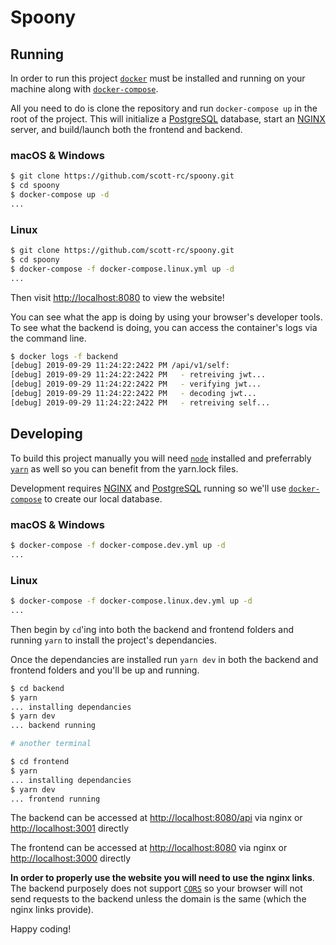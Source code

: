 # Spoony

## Running

In order to run this project [`docker`](https://www.docker.com/) must be installed and running on your machine along with [`docker-compose`](https://docs.docker.com/compose/).

All you need to do is clone the repository and run `docker-compose up` in the root of the project. This will initialize a [PostgreSQL](https://www.postgresql.org/) database, start an [NGINX](https://www.nginx.com/) server, and build/launch both the frontend and backend.

### macOS & Windows

```sh
$ git clone https://github.com/scott-rc/spoony.git
$ cd spoony
$ docker-compose up -d
...
```

### Linux

```sh
$ git clone https://github.com/scott-rc/spoony.git
$ cd spoony
$ docker-compose -f docker-compose.linux.yml up -d
...
```

Then visit <http://localhost:8080> to view the website!

You can see what the app is doing by using your browser's developer tools. To see what the backend is doing, you can access the container's logs via the command line.

```sh
$ docker logs -f backend
[debug] 2019-09-29 11:24:22:2422 PM /api/v1/self:
[debug] 2019-09-29 11:24:22:2422 PM   - retreiving jwt...
[debug] 2019-09-29 11:24:22:2422 PM   - verifying jwt...
[debug] 2019-09-29 11:24:22:2422 PM   - decoding jwt...
[debug] 2019-09-29 11:24:22:2422 PM   - retreiving self...
```

## Developing

To build this project manually you will need [`node`](https://nodejs.org) installed and preferrably [`yarn`](https://yarnpkg.com) as well so you can benefit from the yarn.lock files.

Development requires [NGINX](https://www.nginx.com/) and [PostgreSQL](https://www.postgresql.org/) running so we'll use [`docker-compose`](https://docs.docker.com/compose/) to create our local database.

### macOS & Windows

```sh
$ docker-compose -f docker-compose.dev.yml up -d
...
```

### Linux

```sh
$ docker-compose -f docker-compose.linux.dev.yml up -d
...
```

Then begin by `cd`'ing into both the backend and frontend folders and running `yarn` to install the project's dependancies.

Once the dependancies are installed run `yarn dev` in both the backend and frontend folders and you'll be up and running.

```sh
$ cd backend
$ yarn
... installing dependancies
$ yarn dev
... backend running

# another terminal

$ cd frontend
$ yarn
... installing dependancies
$ yarn dev
... frontend running
```

The backend can be accessed at <http://localhost:8080/api> via nginx or <http://localhost:3001> directly

The frontend can be accessed at <http://localhost:8080> via nginx or <http://localhost:3000> directly

**In order to properly use the website you will need to use the nginx links**. The backend purposely does not support [`CORS`](https://developer.mozilla.org/en-US/docs/Web/HTTP/CORS) so your browser will not send requests to the backend unless the domain is the same (which the nginx links provide).

Happy coding!
